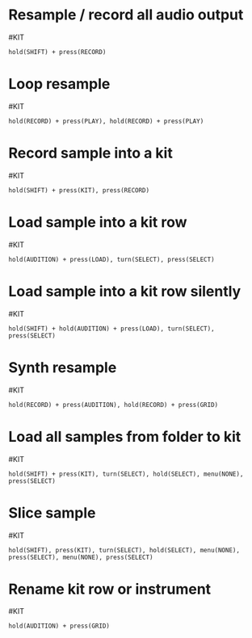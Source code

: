 # Resample / record all audio output
    
#KIT

```shortcut
hold(SHIFT) + press(RECORD)
```


# Loop resample
    
#KIT

```shortcut
hold(RECORD) + press(PLAY), hold(RECORD) + press(PLAY)
```


# Record sample into a kit
    
#KIT

```shortcut
hold(SHIFT) + press(KIT), press(RECORD)
```


# Load sample into a kit row
    
#KIT

```shortcut
hold(AUDITION) + press(LOAD), turn(SELECT), press(SELECT)
```


# Load sample into a kit row silently
    
#KIT

```shortcut
hold(SHIFT) + hold(AUDITION) + press(LOAD), turn(SELECT), press(SELECT)
```


# Synth resample
    
#KIT

```shortcut
hold(RECORD) + press(AUDITION), hold(RECORD) + press(GRID)
```


# Load all samples from folder to kit
    
#KIT

```shortcut
hold(SHIFT) + press(KIT), turn(SELECT), hold(SELECT), menu(NONE), press(SELECT)
```


# Slice sample
    
#KIT

```shortcut
hold(SHIFT), press(KIT), turn(SELECT), hold(SELECT), menu(NONE), press(SELECT), menu(NONE), press(SELECT)
```


# Rename kit row or instrument
    
#KIT

```shortcut
hold(AUDITION) + press(GRID)
```


